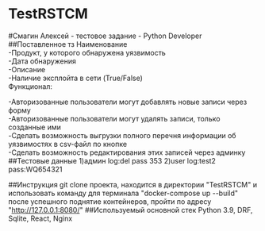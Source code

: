 # TestRSTCM
#Смагин Алексей - тестовое задание -  Python Developer 
##Поставленное тз 
Наименование\
-Продукт, у которого обнаружена уязвимость\
-Дата обнаружения\
-Описание\
-Наличие эксплойта в сети (True/False)\
Функционал:

-Авторизованные пользователи могут добавлять новые записи через форму\
-Авторизованные пользователи могут удалять записи, только созданные ими\
-Cделать возможность выгрузки полного перечня информации об уязвимостях в csv-файл по кнопке\
-Сделать возможность редактирования этих записей через админку
##Тестовые данные
1)админ log:del pass  353
2)user log:test2 pass:WQ654321

##Инструкция 
git clone проекта, находится в директории "TestRSTCM" и использовать команду для терминала "docker-compose up --build"\
после успешного поднятие контейнеров, пройти по адресу  "http://127.0.0.1:8080/"
##Используемый основной стек 
Python 3.9, DRF, Sqlite, React, Nginx